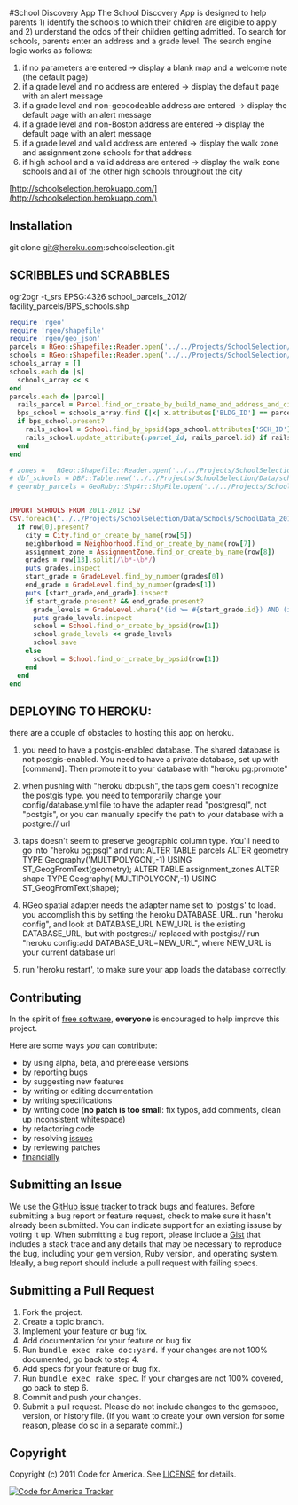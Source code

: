 #School Discovery App
The School Discovery App is designed to help parents 1) identify the schools to which their children are eligible to apply and 2) understand the odds of their children getting admitted. To search for schools, parents enter an address and a grade level.  The search engine logic works as follows:

1. if no parameters are entered -> display a blank map and a welcome note (the default page)
2. if a grade level and no address are entered -> display the default page with an alert message
3. if a grade level and non-geocodeable address are entered -> display the default page with an alert message
4. if a grade level and non-Boston address are entered -> display the default page with an alert message
5. if a grade level and valid address are entered -> display the walk zone and assignment zone schools for that address
6. if high school and a valid address are entered -> display the walk zone schools and all of the other high schools throughout the city


[http://schoolselection.herokuapp.com/](http://schoolselection.herokuapp.com/)

## <a name="installation">Installation</a>
  git clone git@heroku.com:schoolselection.git


## SCRIBBLES und SCRABBLES

  ogr2ogr -t_srs EPSG:4326 school_parcels_2012/ facility_parcels/BPS_schools.shp

```ruby
require 'rgeo'
require 'rgeo/shapefile'
require 'rgeo/geo_json'
parcels = RGeo::Shapefile::Reader.open('../../Projects/SchoolSelection/Data/school_parcels_2012/facility_parcels.shp')
schools = RGeo::Shapefile::Reader.open('../../Projects/SchoolSelection/Data/school_parcels_2012/BPS_schools.shp')
schools_array = []
schools.each do |s|
  schools_array << s
end
parcels.each do |parcel|
  rails_parcel = Parcel.find_or_create_by_build_name_and_address_and_city_id_and_zipcode_and_shape(parcel.attributes['BLDG_NAME'], parcel.attributes['ADDRESS'], City.find_or_create_by_name(parcel.attributes['CITY'].try(:id)), parcel.attributes['ZIPCODE'], parcel.geometry)
  bps_school = schools_array.find {|x| x.attributes['BLDG_ID'] == parcel.attributes['BUILD_ID']}
  if bps_school.present?
    rails_school = School.find_by_bpsid(bps_school.attributes['SCH_ID'])
    rails_school.update_attribute(:parcel_id, rails_parcel.id) if rails_school.present?
  end
end

# zones =   RGeo::Shapefile::Reader.open('../../Projects/SchoolSelection/Data/assignment_zones/zones_4326')
# dbf_schools = DBF::Table.new('../../Projects/SchoolSelection/Data/school_parcels_2011/schools.dbf')
# georuby_parcels = GeoRuby::Shp4r::ShpFile.open('../../Projects/SchoolSelection/Data/school_parcels/school_parcels')


IMPORT SCHOOLS FROM 2011-2012 CSV
CSV.foreach("../../Projects/SchoolSelection/Data/Schools/SchoolData_2011-12-Table.csv") do |row|
  if row[0].present?
    city = City.find_or_create_by_name(row[5])
    neighborhood = Neighborhood.find_or_create_by_name(row[7])
    assignment_zone = AssignmentZone.find_or_create_by_name(row[8])
    grades = row[13].split(/\b*-\b*/)
    puts grades.inspect
    start_grade = GradeLevel.find_by_number(grades[0])
    end_grade = GradeLevel.find_by_number(grades[1])
    puts [start_grade,end_grade].inspect
    if start_grade.present? && end_grade.present?
      grade_levels = GradeLevel.where("(id >= #{start_grade.id}) AND (id <= #{end_grade.id})").all
      puts grade_levels.inspect
      school = School.find_or_create_by_bpsid(row[1])
      school.grade_levels << grade_levels
      school.save
    else
      school = School.find_or_create_by_bpsid(row[1])
    end
  end
end
```

## <a name="deploying">DEPLOYING TO HEROKU:</a>
there are a couple of obstacles to hosting this app on heroku.

1) you need to have a postgis-enabled database. The shared database is not postgis-enabled. You need to have a private database, set up with [command]. Then promote it to your database with "heroku pg:promote"
2) when pushing with "heroku db:push", the taps gem doesn't recognize the postgis type. you need to temporarily change your config/database.yml file to have the adapter read "postgresql", not "postgis", or you can manually specify the path to your database with a postgre:// url
3) taps doesn't seem to preserve geographic column type. You'll need to go into "heroku pg:psql" and run:
ALTER TABLE parcels ALTER geometry TYPE Geography('MULTIPOLYGON',-1) USING ST_GeogFromText(geometry);
ALTER TABLE assignment_zones ALTER shape TYPE Geography('MULTIPOLYGON',-1) USING ST_GeogFromText(shape);

4) RGeo spatial adapter needs the adapter name set to 'postgis' to load. you accomplish this by setting the heroku DATABASE_URL.
run "heroku config", and look at DATABASE_URL
NEW_URL is the existing DATABASE_URL, but with postgres:// replaced with postgis://
run "heroku config:add DATABASE_URL=NEW_URL", where NEW_URL is your current database url

5) run 'heroku restart', to make sure your app loads the database correctly.

## <a name="contributing">Contributing</a>
In the spirit of [free software](http://www.fsf.org/licensing/essays/free-sw.html), **everyone** is encouraged to help improve this project.

Here are some ways *you* can contribute:

* by using alpha, beta, and prerelease versions
* by reporting bugs
* by suggesting new features
* by writing or editing documentation
* by writing specifications
* by writing code (**no patch is too small**: fix typos, add comments, clean up inconsistent whitespace)
* by refactoring code
* by resolving [issues](https://github.com/codeforamerica/schoolselection/issues)
* by reviewing patches
* [financially](https://secure.codeforamerica.org/page/contribute)

## <a name="issues">Submitting an Issue</a>
We use the [GitHub issue tracker](https://github.com/codeforamerica/schoolselection/issues)
to track bugs and features. Before submitting a bug report or feature request,
check to make sure it hasn't already been submitted. You can indicate support
for an existing issuse by voting it up. When submitting a bug report, please
include a [Gist](https://gist.github.com/) that includes a stack trace and any
details that may be necessary to reproduce the bug, including your gem version,
Ruby version, and operating system. Ideally, a bug report should include a pull
request with failing specs.

## <a name="pulls">Submitting a Pull Request</a>
1. Fork the project.
2. Create a topic branch.
3. Implement your feature or bug fix.
4. Add documentation for your feature or bug fix.
5. Run <tt>bundle exec rake doc:yard</tt>. If your changes are not 100% documented, go back to step 4.
6. Add specs for your feature or bug fix.
7. Run <tt>bundle exec rake spec</tt>. If your changes are not 100% covered, go back to step 6.
8. Commit and push your changes.
9. Submit a pull request. Please do not include changes to the gemspec, version, or history file. (If you want to create your own version for some reason, please do so in a separate commit.)

## <a name="copyright">Copyright</a>
Copyright (c) 2011 Code for America.
See [LICENSE](https://github.com/codeforamerica/schoolselection/blob/master/LICENSE.md) for details.

[![Code for America Tracker](http://stats.codeforamerica.org/codeforamerica/schoolselection.png)](http://stats.codeforamerica.org/projects/schoolselection)
